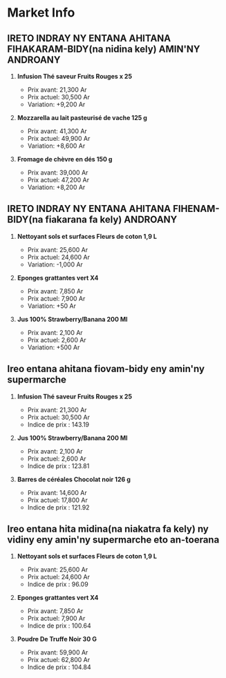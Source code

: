 # Market Info

## IRETO INDRAY NY ENTANA AHITANA FIHAKARAM-BIDY(na nidina kely) AMIN'NY ANDROANY

1. **Infusion Thé saveur Fruits Rouges x 25**
   - Prix avant: 21,300 Ar
   - Prix actuel: 30,500 Ar
   - Variation: +9,200 Ar

2. **Mozzarella au lait pasteurisé de vache 125 g**
   - Prix avant: 41,300 Ar
   - Prix actuel: 49,900 Ar
   - Variation: +8,600 Ar

3. **Fromage de chèvre en dés 150 g**
   - Prix avant: 39,000 Ar
   - Prix actuel: 47,200 Ar
   - Variation: +8,200 Ar

## IRETO INDRAY NY ENTANA AHITANA FIHENAM-BIDY(na fiakarana fa kely) ANDROANY

1. **Nettoyant sols et surfaces Fleurs de coton 1,9 L**
   - Prix avant: 25,600 Ar
   - Prix actuel: 24,600 Ar
   - Variation: -1,000 Ar

2. **Eponges grattantes vert X4**
   - Prix avant: 7,850 Ar
   - Prix actuel: 7,900 Ar
   - Variation: +50 Ar

3. **Jus 100% Strawberry/Banana 200 Ml**
   - Prix avant: 2,100 Ar
   - Prix actuel: 2,600 Ar
   - Variation: +500 Ar

## Ireo entana ahitana fiovam-bidy eny amin'ny supermarche

1. **Infusion Thé saveur Fruits Rouges x 25**
   - Prix avant: 21,300 Ar
   - Prix actuel: 30,500 Ar
   - Indice de prix : 143.19

2. **Jus 100% Strawberry/Banana 200 Ml**
   - Prix avant: 2,100 Ar
   - Prix actuel: 2,600 Ar
   - Indice de prix : 123.81

3. **Barres de céréales Chocolat noir 126 g**
   - Prix avant: 14,600 Ar
   - Prix actuel: 17,800 Ar
   - Indice de prix : 121.92

## Ireo entana hita midina(na niakatra fa kely) ny vidiny eny amin'ny supermarche eto an-toerana

1. **Nettoyant sols et surfaces Fleurs de coton 1,9 L**
   - Prix avant: 25,600 Ar
   - Prix actuel: 24,600 Ar
   - Indice de prix : 96.09

2. **Eponges grattantes vert X4**
   - Prix avant: 7,850 Ar
   - Prix actuel: 7,900 Ar
   - Indice de prix : 100.64

3. **Poudre De Truffe Noir 30 G**
   - Prix avant: 59,900 Ar
   - Prix actuel: 62,800 Ar
   - Indice de prix : 104.84

